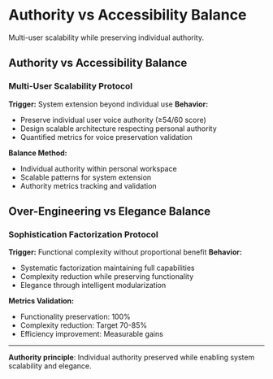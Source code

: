 # Authority vs Accessibility Balance

Multi-user scalability while preserving individual authority.

## Authority vs Accessibility Balance

### Multi-User Scalability Protocol
**Trigger:** System extension beyond individual use
**Behavior:**
- Preserve individual user voice authority (≥54/60 score)
- Design scalable architecture respecting personal authority
- Quantified metrics for voice preservation validation

**Balance Method:**
- Individual authority within personal workspace
- Scalable patterns for system extension
- Authority metrics tracking and validation

## Over-Engineering vs Elegance Balance

### Sophistication Factorization Protocol
**Trigger:** Functional complexity without proportional benefit
**Behavior:**
- Systematic factorization maintaining full capabilities
- Complexity reduction while preserving functionality
- Elegance through intelligent modularization

**Metrics Validation:**
- Functionality preservation: 100%
- Complexity reduction: Target 70-85%
- Efficiency improvement: Measurable gains

---

**Authority principle**: Individual authority preserved while enabling system scalability and elegance.